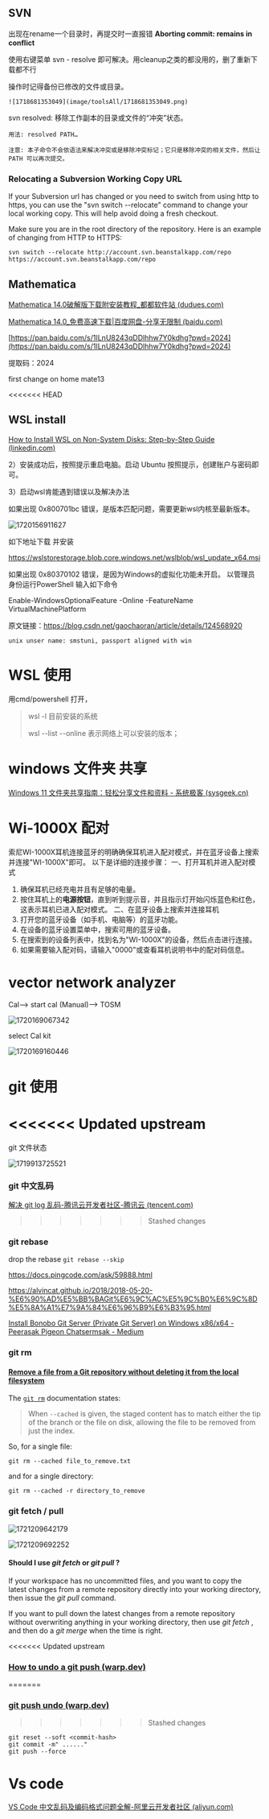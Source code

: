 ## SVN

出现在rename一个目录时，再提交时一直报错 **Aborting commit: remains in conflict**

使用右键菜单 svn - resolve 即可解决。用cleanup之类的都没用的，删了重新下载都不行

操作时记得备份已修改的文件或目录。

    ![1718681353049](image/toolsAll/1718681353049.png)

svn resolved: 移除工作副本的目录或文件的“冲突”状态。

```
用法: resolved PATH…

注意: 本子命令不会依语法来解决冲突或是移除冲突标记；它只是移除冲突的相关文件，然后让 PATH 可以再次提交。

```

### Relocating a Subversion Working Copy URL

If your Subversion url has changed or you need to switch from using http to https, you can use the "svn switch --relocate" command to change your local working copy. This will help avoid doing a fresh checkout.

Make sure you are in the root directory of the repository. Here is an example of changing from HTTP to HTTPS:

```
svn switch --relocate http://account.svn.beanstalkapp.com/repo https://account.svn.beanstalkapp.com/repo
```

## Mathematica

[Mathematica 14.0破解版下载附安装教程_都都软件站 (dudues.com)](https://www.dudues.com/6313.html)

[Mathematica 14.0_免费高速下载|百度网盘-分享无限制 (baidu.com)](https://pan.baidu.com/s/1ILnU8243qDDlhhw7Y0kdhg?pwd=2024#list/path=%2Fsharelink1100640734561-909307838645240%2FMathematica%2014.0&parentPath=%2Fsharelink1100640734561-909307838645240)

[https://pan.baidu.com/s/1ILnU8243qDDlhhw7Y0kdhg?pwd=2024](https://pan.baidu.com/s/1ILnU8243qDDlhhw7Y0kdhg?pwd=2024)

提取码：2024

first change on home mate13

<<<<<<< HEAD

## WSL install

[How to Install WSL on Non-System Disks: Step-by-Step Guide (linkedin.com)](https://www.linkedin.com/pulse/how-install-wsl-non-system-disks-step-by-step-guide-ambu-vijayan)

2）安装成功后，按照提示重启电脑。启动 Ubuntu 按照提示，创建账户与密码即可。

3）启动wsl肯能遇到错误以及解决办法

如果出现 0x800701bc 错误，是版本匹配问题，需要更新wsl内核至最新版本。

![1720156911627](image/toolsAll/1720156911627.png)

如下地址下载 并安装

https://wslstorestorage.blob.core.windows.net/wslblob/wsl_update_x64.msi

如果出现 0x80370102 错误，是因为Windows的虚拟化功能未开启。
以管理员身份运行PowerShell 输入如下命令

Enable-WindowsOptionalFeature -Online -FeatureName VirtualMachinePlatform

原文链接：https://blog.csdn.net/gaochaoran/article/details/124568920

```
unix unser name: smstuni, passport aligned with win
```

# WSL  使用

用cmd/powershell 打开，

> wsl -l 目前安装的系统
>
> wsl --list --online 表示网络上可以安装的版本；

# windows 文件夹 共享

[Windows 11 文件夹共享指南：轻松分享文件和资料 - 系统极客 (sysgeek.cn)](https://www.sysgeek.cn/sharing-folders-windows-11/#:~:text=1%20%E4%BD%BF%E7%94%A8%20Windows%20%2B%20E%20%E5%BF%AB%E6%8D%B7%E9%94%AE%E6%89%93%E5%BC%80%E6%96%87%E4%BB%B6%E8%B5%84%E6%BA%90%E7%AE%A1%E7%90%86%E5%99%A8%E3%80%82,2%20%E5%9C%A8%E5%B7%A6%E4%BE%A7%E5%AF%BC%E8%88%AA%E6%A0%8F%E4%B8%AD%EF%BC%8C%E7%82%B9%E5%87%BB%E3%80%8C%E7%BD%91%E7%BB%9C%E3%80%8D%EF%BC%88%E6%9C%AC%E6%9C%BA%E9%9C%80%E8%A6%81%E5%90%AF%E7%94%A8%E7%BD%91%E7%BB%9C%E5%8F%91%E7%8E%B0%EF%BC%89%E3%80%82%20%E4%BB%8E%E5%88%97%E8%A1%A8%E4%B8%AD%E5%8F%8C%E5%87%BB%E5%85%B1%E4%BA%AB%E8%AE%BE%E5%A4%87%EF%BC%8C%E5%B0%B1%E5%8F%AF%E4%BB%A5%E6%89%93%E5%BC%80%E5%B9%B6%E6%B5%8F%E8%A7%88%E5%85%B1%E4%BA%AB%E7%9A%84%E6%96%87%E4%BB%B6%E5%A4%B9%E3%80%82%20%E9%80%9A%E8%BF%87%E3%80%8C%E7%BD%91%E7%BB%9C%E3%80%8D%E9%80%89%E9%A1%B9%E5%8F%91%E7%8E%B0%E5%B9%B6%E8%AE%BF%E9%97%AE%E5%85%B1%E4%BA%AB%E8%AE%BE%E5%A4%87%203%20%E5%A6%82%E6%9E%9C%E9%9C%80%E8%A6%81%E8%BA%AB%E4%BB%BD%E9%AA%8C%E8%AF%81%EF%BC%8C%E8%AF%B7%E8%BE%93%E5%85%A5%E7%9B%B8%E5%BA%94%E7%9A%84%E7%94%A8%E6%88%B7%E5%90%8D%E5%92%8C%E5%AF%86%E7%A0%81%EF%BC%8C%E7%84%B6%E5%90%8E%E8%AE%BF%E9%97%AE%E5%85%B1%E4%BA%AB%E6%96%87%E4%BB%B6%E5%A4%B9%E4%B8%AD%E7%9A%84%E6%96%87%E4%BB%B6%E3%80%82)

# Wi-1000X 配对

索尼WI-1000X耳机连接蓝牙的明确确保耳机进入配对模式，并在蓝牙设备上搜索并连接"WI-1000X"即可。
以下是详细的连接步骤：
一、打开耳机并进入配对模式

1. 确保耳机已经充电并且有足够的电量。
2. 按住耳机上的**电源按钮**，直到听到提示音，并且指示灯开始闪烁蓝色和红色，这表示耳机已进入配对模式。
   二、在蓝牙设备上搜索并连接耳机
3. 打开您的蓝牙设备（如手机、电脑等）的蓝牙功能。
4. 在设备的蓝牙设置菜单中，搜索可用的蓝牙设备。
5. 在搜索到的设备列表中，找到名为"WI-1000X"的设备，然后点击进行连接。
6. 如果需要输入配对码，请输入"0000"或查看耳机说明书中的配对码信息。

# vector network analyzer

Cal--> start cal (Manual)--> TOSM

![1720169067342](image/toolsAll/1720169067342.png)

select Cal kit

![1720169160446](image/toolsAll/1720169160446.png)

# git 使用

<<<<<<< Updated upstream
=======
git 文件状态

![1719913725521](image/toolsAll/1719913725521.png)

### git 中文乱码

[解决 git log 乱码-腾讯云开发者社区-腾讯云 (tencent.com)](https://cloud.tencent.com/developer/article/1728748)

>>>>>>> Stashed changes
### git rebase

drop the rebase  `git rebase --skip`

https://docs.pingcode.com/ask/59888.html

https://alvincat.github.io/2018/2018-05-20-%E6%90%AD%E5%BB%BAGit%E6%9C%AC%E5%9C%B0%E6%9C%8D%E5%8A%A1%E7%9A%84%E6%96%B9%E6%B3%95.html

[Install Bonobo Git Server (Private Git Server) on Windows x86/x64 - Peerasak Pigeon Chatsermsak - Medium](https://pi6eon.medium.com/install-bonobo-git-server-private-git-server-on-windows-x86-x64-cfe5b55fea6d)

### git rm

#### [Remove a file from a Git repository without deleting it from the local filesystem](https://stackoverflow.com/questions/1143796/remove-a-file-from-a-git-repository-without-deleting-it-from-the-local-filesyste)

The [`git rm`](https://git-scm.com/docs/git-rm) documentation states:

> When `--cached` is given, the staged content has to match either the tip of the branch or the file on disk, allowing the file to be removed from just the index.

So, for a single file:

```
git rm --cached file_to_remove.txt
```

and for a single directory:

```
git rm --cached -r directory_to_remove
```

### git fetch / pull

![1721209642179](image/toolsAll/1721209642179.png)

![1721209692252](image/toolsAll/1721209692252.png)

#### Should I use *git fetch* or  *git pull* ?

If your workspace has no uncommitted files, and you want to copy the latest changes from a remote repository directly into your working directory, then issue the *git pull* command.

If you want to pull down the latest changes from a remote repository without overwriting anything in your working directory, then use  *git fetch* , and then do a *git merge* when the time is right.

<<<<<<< Updated upstream
### [How to undo a git push (warp.dev)](https://www.warp.dev/terminus/undo-a-git-push#:~:text=If%20you%20need%20to%20make,to%20undo%20a%20git%20push.&text=Using%20the%20%2D%2Dsoft%20flag,be%20staged%20to%20be%20committed.)
=======
### [git push undo (warp.dev)](https://www.warp.dev/terminus/undo-a-git-push#:~:text=If%20you%20need%20to%20make,to%20undo%20a%20git%20push.&text=Using%20the%20%2D%2Dsoft%20flag,be%20staged%20to%20be%20committed.)
>>>>>>> Stashed changes

```
git reset --soft <commit-hash>  
git commit -m" ......"  
git push --force
```

# Vs code

[VS Code 中文乱码及编码格式问题全解-阿里云开发者社区 (aliyun.com)](https://developer.aliyun.com/article/1482210)
